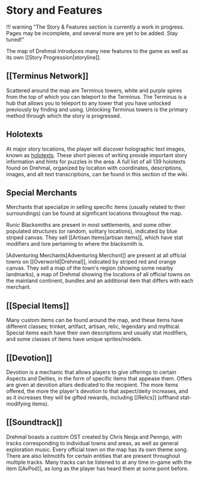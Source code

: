 # Story and Features

!!! warning "The Story & Features section is currently a work in progress. Pages may be incomplete, and several more are yet to be added. Stay tuned!"

The map of Drehmal introduces many new features to the game as well as its own [[Story Progression|storyline]].

## [[Terminus Network]]

Scattered around the map are Terminus towers, white and purple spires from the top of which you can teleport to the Terminus. The Terminus is a hub that allows you to teleport to any tower that you have unlocked previously by finding and using. Unlocking Terminus towers is the primary method through which the story is progressed.

## Holotexts

At major story locations, the player will discover holographic text images, known as [holotexts](/Story_and_Features/Holotexts/). These short pieces of writing provide important story information and hints for  puzzles in the area. A full list of all 139 holotexts found on Drehmal, organized by location with coordinates, descriptions, images, and alt text transcriptions, can be found in this section of the wiki.

## Special Merchants

Merchants that specialize in selling specific items (usually related to their surroundings) can be found at significant locations throughout the map.

Runic Blacksmiths are present in most settlements, and some other populated structures (or random, solitary locations), indicated by blue striped canvas. They sell [[Artisan Items|artisan items]], which have stat modifiers and lore pertaining to where the blacksmith is.

[Adventuring Merchants[Adventuring Merchsnt]] are present at all official towns on [[Overworld|Drehmal]], indicated by striped red and orange canvas. They sell a map of the town's region (showing some nearby landmarks), a map of Drehmal showing the locations of all official towns on the mainland continent, bundles and an additional item that differs with each merchant.

## [[Special Items]]

Many custom items can be found around the map, and these items have different classes; trinket, artifact, artisan, relic, legendary and mythical. Special items each have their own descriptions and usually stat modifiers, and some classes of items have unique sprites/models.

## [[Devotion]]

Devotion is a mechanic that allows players to give offerings to certain Aspects and Deities, in the form of specific items that appease them. Offers are given at devotion altars dedicated to the recipient. The more items offered, the more the player's devotion to that aspect/deity increases, and as it increases they will be gifted rewards, including [[Relics]] (offhand stat-modifying items).

## [[Soundtrack]]

Drehmal boasts a custom OST created by Chris Nesja and Penngo, with tracks corresponding to individual towns and areas, as well as general exploration music. Every official town on the map has its own theme song. There are also leitmotifs for certain entities that are present throughout multiple tracks. Many tracks can be listened to at any time in-game with the item [[AvPod]], as long as the player has heard them at some point before.



